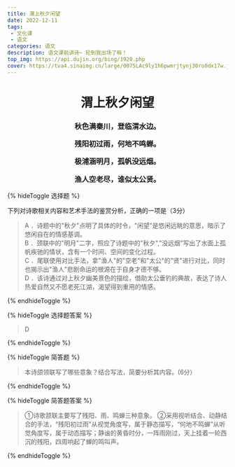 ```yaml
---
title: 渭上秋夕闲望
date: 2022-12-11
tags:
 - 文化课
 - 语文
categories: 语文
description: 语文课前讲诗~ 轮到我出场了嘛！
top_img: https://api.dujin.org/bing/1920.php
cover: https://tva4.sinaimg.cn/large/0075LAc9ly1h6pwmrjtynj30ro0dx17w.jpg
---
```


<center><h1>渭上秋夕闲望</h1></center>

<center><h3>

秋色满秦川，登临渭水边。<br>

残阳初过雨，何地不鸣蝉。<br>

极浦涵明月，孤帆没远烟。<br>

渔人空老尽，谁似太公贤。<br>
</h3></center>

{% hideToggle 选择题 %}

下列对诗歌相关内容和艺术手法的鉴赏分析，正确的一项是（3分）<br>

 > A ．诗题中的"秋夕"点明了具体的时令，"闲望"是悠闲远眺的意思，暗示了悠闲自在的情感基调。<br>
 > B ．颈联中的"明月"二字，照应了诗题中的"秋夕","没远烟"写出了水面上孤帆疾驰的情状，含有一个时间、空间的变化过程。<br>
 > C ．尾联使用对比手法，拿"渔人"的"空老"和"太公"的"贤"进行对比，同时也揭示出"渔人"悲剧命运的根源在于自身才德不够。<br>
 > D ．该诗通过对上秋夕幽美景色的描绘，借助太公垂钓的典故，表达了诗人热爱自然又不愿老死江湖，渴望得到重用的情感。

{% endhideToggle %}

{% hideToggle 选择题答案 %}

 > D

{% endhideToggle %}

{% hideToggle 简答题 %}

> 本诗颌领联写了哪些意象？结合写法，简要分析其内容。(6分）

{% endhideToggle %}

{% hideToggle 简答题答案 %}

> ①诗歌颔联主要写了残阳、雨、鸣蝉三种意象。
> ②采用视听结合、动静结合的手法，“残阳初过雨”从视觉角度写，属于静态描写，“何地不鸣蝉”从听觉角度写，属于动态描写；静谧的黄昏时分，一阵雨刚过，天上挂着一轮西沉的残阳，四周响起了蝉的鸣叫声。

{% endhideToggle %}
